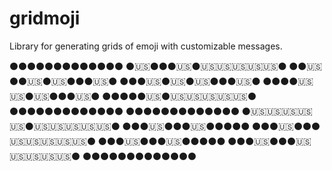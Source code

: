 # gridmoji

Library for generating grids of emoji with customizable messages.

⚫⚫⚫⚫⚫⚫⚫⚫⚫⚫⚫⚫⚫ 
⚫🇺🇸⚫⚫⚫🇺🇸⚫🇺🇸🇺🇸🇺🇸🇺🇸🇺🇸⚫ 
⚫⚫🇺🇸⚫⚫🇺🇸⚫🇺🇸⚫⚫⚫🇺🇸⚫ 
⚫⚫⚫🇺🇸⚫🇺🇸⚫🇺🇸⚫⚫⚫🇺🇸⚫ 
⚫⚫⚫⚫🇺🇸🇺🇸⚫🇺🇸⚫⚫⚫🇺🇸⚫ 
⚫⚫⚫⚫⚫🇺🇸⚫🇺🇸🇺🇸🇺🇸🇺🇸🇺🇸⚫ 
⚫⚫⚫⚫⚫⚫⚫⚫⚫⚫⚫⚫⚫
⚫⚫⚫⚫⚫⚫⚫⚫⚫⚫⚫⚫⚫
⚫🇺🇸🇺🇸🇺🇸🇺🇸🇺🇸⚫🇺🇸🇺🇸🇺🇸🇺🇸🇺🇸⚫
⚫⚫⚫🇺🇸⚫⚫⚫🇺🇸⚫⚫⚫⚫⚫
⚫⚫⚫🇺🇸⚫⚫⚫🇺🇸🇺🇸🇺🇸🇺🇸🇺🇸⚫
⚫⚫⚫🇺🇸⚫⚫⚫🇺🇸⚫⚫⚫⚫⚫
⚫⚫⚫🇺🇸⚫⚫⚫🇺🇸🇺🇸🇺🇸🇺🇸🇺🇸⚫
⚫⚫⚫⚫⚫⚫⚫⚫⚫⚫⚫⚫⚫
